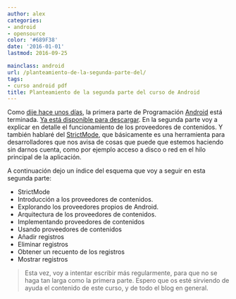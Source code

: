 ```yaml
---
author: alex
categories:
- android
- opensource
color: '#689F38'
date: '2016-01-01'
lastmod: 2016-09-25

mainclass: android
url: /planteamiento-de-la-segunda-parte-del/
tags:
- curso android pdf
title: Planteamiento de la segunda parte del curso de Android
---
```


Como <a target="_blank" href="/terminada-la-primera-parte-del-manual">dije hace unos días</a>, la primera parte de Programación <a target="_blank" href="https://elbauldelprogramador.com/curso-programacion-android/">Android</a> está terminada. [Ya está disponible para descargar][2]. En la segunda parte voy a explicar en detalle el funcionamiento de los proveedores de contenidos. Y también hablaré del <a target="_blank" href="http://developer.android.com/reference/android/os/StrictMode.html">StrictMode</a>, que básicamente es una herramienta para desarrolladores que nos avisa de cosas que puede que estemos haciendo sin darnos cuenta, como por ejemplo acceso a disco o red en el hilo principal de la aplicación.

<!--more--><!--ad-->

A continuación dejo un índice del esquema que voy a seguir en esta segunda parte:

* StrictMode
* Introducción a los proveedores de contenidos.
* Explorando los proveedores propios de Android.
* Arquitectura de los proveedores de contenidos.
* Implementando proveedores de contenidos
* Usando proveedores de contenidos
* Añadir registros
* Eliminar registros
* Obtener un recuento de los registros
* Mostrar registros


> Esta vez, voy a intentar escribir más regularmente, para que no se haga tan larga como la primera parte. Espero que os esté sirviendo de ayuda el contenido de este curso, y de todo el blog en general.

 [1]: https://elbauldelprogramador.com/img/2013/07/iconoAndroid.png
 [2]: https://elbauldelprogramador.com/disponible-la-primera-parte-del-curso/
